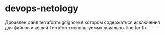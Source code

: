 # devops-netology

Добавлен файл terraform/.gitignore в котором содержаться исключения для
файлов и кешей Terraform используемых локально.
line for fix
